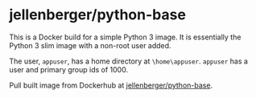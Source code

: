# jellenberger/python-base

This is a Docker build for a simple Python 3 image. It is essentially the Python 3 slim image with a non-root user added.

The user, `appuser`, has a home directory at `\home\appuser`. `appuser` has a user and primary group ids of 1000.

Pull built image from Dockerhub at [jellenberger/python-base](https://cloud.docker.com/repository/docker/jellenberger/python-base).

